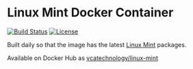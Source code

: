 # Linux Mint Docker Container

[![Build Status](https://travis-ci.org/fabiohbarbosa/docker-linux-mint.svg?branch=17)](https://travis-ci.org/fabiohbarbosa/docker-linux-mint)
[![License](https://img.shields.io/badge/license-MIT-brightgreen.svg?style=flat-square)](LICENSE)

Built daily so that the image has the latest [Linux Mint](https://www.linuxmint.com/) packages.

Available on Docker Hub as [vcatechnology/linux-mint](https://hub.docker.com/r/vcatechnology/linux-mint/)
